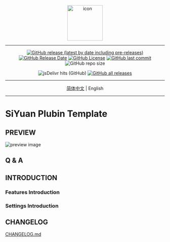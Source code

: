 <div align="center">
<img alt="icon" src="https://cdn.jsdelivr.net/gh/Zuoqiu-Yingyi/siyuan-plugin-template/public/icon.png" style="width: 8em; height: 8em;">

---
[![GitHub release (latest by date including pre-releases)](https://img.shields.io/github/v/release/Zuoqiu-Yingyi/siyuan-plugin-template?include_prereleases)](https://github.com/Zuoqiu-Yingyi/siyuan-plugin-template/releases/latest)
[![GitHub Release Date](https://img.shields.io/github/release-date/Zuoqiu-Yingyi/siyuan-plugin-template)](https://github.com/Zuoqiu-Yingyi/siyuan-plugin-template/releases/latest)
[![GitHub License](https://img.shields.io/github/license/Zuoqiu-Yingyi/siyuan-plugin-template)](https://github.com/Zuoqiu-Yingyi/siyuan-plugin-template/blob/main/LICENSE)
[![GitHub last commit](https://img.shields.io/github/last-commit/Zuoqiu-Yingyi/siyuan-plugin-template)](https://github.com/Zuoqiu-Yingyi/siyuan-plugin-template/commits/main)
![GitHub repo size](https://img.shields.io/github/repo-size/Zuoqiu-Yingyi/siyuan-plugin-template)
<!-- ![hits](https://hits.b3log.org/Zuoqiu-Yingyi/siyuan-plugin-template.svg) -->
![jsDelivr hits (GitHub)](https://img.shields.io/jsdelivr/gh/hy/Zuoqiu-Yingyi/siyuan-packages-template)
[![GitHub all releases](https://img.shields.io/github/downloads/Zuoqiu-Yingyi/siyuan-plugin-template/total)](https://github.com/Zuoqiu-Yingyi/siyuan-plugin-template/releases)

---
[简体中文](./README_zh_CN.md) \| English

---
</div>

# SiYuan Plubin Template

## PREVIEW

![preview image](https://cdn.jsdelivr.net/gh/Zuoqiu-Yingyi/siyuan-plugin-template/public/preview.png)

## Q & A

## INTRODUCTION

### Features Introduction

### Settings Introduction

## CHANGELOG

[CHANGELOG.md](https://github.com/Zuoqiu-Yingyi/siyuan-plugin-template/blob/main/CHANGELOG.md)
